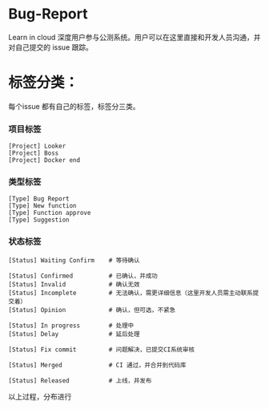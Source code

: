 Bug-Report
==========

Learn in cloud 深度用户参与公测系统。用户可以在这里直接和开发人员沟通，并对自己提交的 issue 跟踪。



标签分类：
=====================

每个issue 都有自己的标签，标签分三类。
	
### 项目标签
 	[Project] Looker
	[Project] Boss
	[Project] Docker end

### 类型标签

	[Type] Bug Report
	[Type] New function
	[Type] Function approve
	[Type] Suggestion
	
### 状态标签
	[Status] Waiting Confirm	# 等待确认
	
	[Status] Confirmed			# 已确认，并成功
	[Status] Invalid			# 确认无效
	[Status] Incomplete			# 无法确认，需更详细信息（这里开发人员需主动联系提交着）
	[Status] Opinion			# 确认，但可选，不紧急
	
	[Status] In progress		# 处理中
	[Status] Delay				# 延后处理
	
	[Status] Fix commit			# 问题解决，已提交CI系统审核
	
	[Status] Merged				# CI 通过，并合并到代码库
	
	[Status] Released			# 上线，并发布
	
  以上过程，分布进行
  
  
